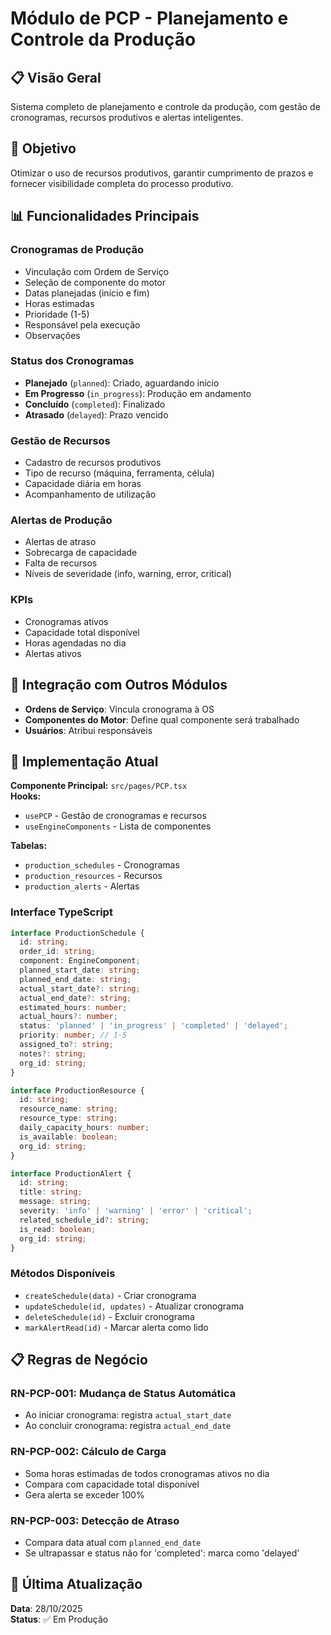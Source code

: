 # Módulo de PCP - Planejamento e Controle da Produção

## 📋 Visão Geral

Sistema completo de planejamento e controle da produção, com gestão de cronogramas, recursos produtivos e alertas inteligentes.

## 🎯 Objetivo

Otimizar o uso de recursos produtivos, garantir cumprimento de prazos e fornecer visibilidade completa do processo produtivo.

## 📊 Funcionalidades Principais

### Cronogramas de Produção
- Vinculação com Ordem de Serviço
- Seleção de componente do motor
- Datas planejadas (início e fim)
- Horas estimadas
- Prioridade (1-5)
- Responsável pela execução
- Observações

### Status dos Cronogramas
- **Planejado** (`planned`): Criado, aguardando início
- **Em Progresso** (`in_progress`): Produção em andamento
- **Concluído** (`completed`): Finalizado
- **Atrasado** (`delayed`): Prazo vencido

### Gestão de Recursos
- Cadastro de recursos produtivos
- Tipo de recurso (máquina, ferramenta, célula)
- Capacidade diária em horas
- Acompanhamento de utilização

### Alertas de Produção
- Alertas de atraso
- Sobrecarga de capacidade
- Falta de recursos
- Níveis de severidade (info, warning, error, critical)

### KPIs
- Cronogramas ativos
- Capacidade total disponível
- Horas agendadas no dia
- Alertas ativos

## 🔗 Integração com Outros Módulos

- **Ordens de Serviço**: Vincula cronograma à OS
- **Componentes do Motor**: Define qual componente será trabalhado
- **Usuários**: Atribui responsáveis

## 🧪 Implementação Atual

**Componente Principal:** `src/pages/PCP.tsx`  
**Hooks:**
- `usePCP` - Gestão de cronogramas e recursos
- `useEngineComponents` - Lista de componentes

**Tabelas:**
- `production_schedules` - Cronogramas
- `production_resources` - Recursos
- `production_alerts` - Alertas

### Interface TypeScript
```typescript
interface ProductionSchedule {
  id: string;
  order_id: string;
  component: EngineComponent;
  planned_start_date: string;
  planned_end_date: string;
  actual_start_date?: string;
  actual_end_date?: string;
  estimated_hours: number;
  actual_hours?: number;
  status: 'planned' | 'in_progress' | 'completed' | 'delayed';
  priority: number; // 1-5
  assigned_to?: string;
  notes?: string;
  org_id: string;
}

interface ProductionResource {
  id: string;
  resource_name: string;
  resource_type: string;
  daily_capacity_hours: number;
  is_available: boolean;
  org_id: string;
}

interface ProductionAlert {
  id: string;
  title: string;
  message: string;
  severity: 'info' | 'warning' | 'error' | 'critical';
  related_schedule_id?: string;
  is_read: boolean;
  org_id: string;
}
```

### Métodos Disponíveis
- `createSchedule(data)` - Criar cronograma
- `updateSchedule(id, updates)` - Atualizar cronograma
- `deleteSchedule(id)` - Excluir cronograma
- `markAlertRead(id)` - Marcar alerta como lido

## 📋 Regras de Negócio

### RN-PCP-001: Mudança de Status Automática
- Ao iniciar cronograma: registra `actual_start_date`
- Ao concluir cronograma: registra `actual_end_date`

### RN-PCP-002: Cálculo de Carga
- Soma horas estimadas de todos cronogramas ativos no dia
- Compara com capacidade total disponível
- Gera alerta se exceder 100%

### RN-PCP-003: Detecção de Atraso
- Compara data atual com `planned_end_date`
- Se ultrapassar e status não for 'completed': marca como 'delayed'

## 📅 Última Atualização

**Data**: 28/10/2025  
**Status**: ✅ Em Produção
